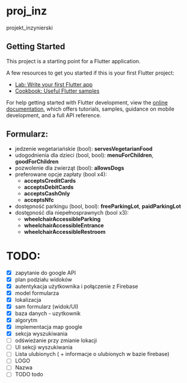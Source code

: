 # proj_inz

projekt_inzynierski

## Getting Started

This project is a starting point for a Flutter application.

A few resources to get you started if this is your first Flutter project:

- [Lab: Write your first Flutter app](https://docs.flutter.dev/get-started/codelab)
- [Cookbook: Useful Flutter samples](https://docs.flutter.dev/cookbook)

For help getting started with Flutter development, view the
[online documentation](https://docs.flutter.dev/), which offers tutorials,
samples, guidance on mobile development, and a full API reference.


## Formularz:
- jedzenie wegetariańskie (bool): **servesVegetarianFood**
- udogodnienia dla dzieci (bool, bool): **menuForChildren**, **goodForChildren**
- pozwolenie dla zwierząt (bool): **allowsDogs**
- preferowane opcje zapłaty (bool x4):
    - **acceptsCreditCards**
    - **acceptsDebitCards**
    - **acceptsCashOnly**
    - **acceptsNfc**
- dostępność parkingu (bool, bool): **freeParkingLot**, **paidParkingLot**
- dostępność dla niepełnosprawnych (bool x3):
    - **wheelchairAccessibleParking**
    - **wheelchairAccessibleEntrance**
    - **wheelchairAccessibleRestroom**

# TODO:
- [x] zapytanie do google API
- [x] plan podziału widoków
- [x] autentykacja użytkownika i połączenie z Firebase
- [x] model formularza
- [x] lokalizacja
- [x] sam formularz (widok/UI)
- [x] baza danych - uzytkownik
- [x] algorytm
- [x] implementacja map google
- [x] sekcja wyszukiwania
- [ ] odświeżanie przy zmianie lokacji
- [ ] UI sekcji wyszukiwania
- [ ] Lista ulubionych ( + informacje o ulubionych w bazie firebase)
- [ ] LOGO
- [ ] Nazwa
- [ ] TODO todo
